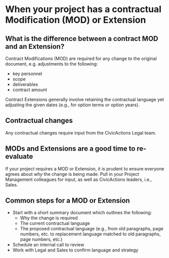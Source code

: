 # When your project has a contractual Modification (MOD) or Extension

## What is the difference between a contract MOD and an Extension?

Contract Modifications (MOD) are required for any change to the original document, e.g. adjustments to the following:

- key personnel
- scope
- deliverables
- contract amount

Contract Extensions generally involve retaining the contractual language yet adjusting the given dates (e.g., for option terms or option years).

## Contractual changes

Any contractual changes require input from the CivicActions Legal team.

## MODs and Extensions are a good time to re-evaluate

If your project requires a MOD or Extension, it is prudent to ensure everyone agrees about <i>why</i> the change is being made. Pull in your Project Management colleagues for input, as well as CivicActions leaders, i.e., Sales.

## Common steps for a MOD or Extension

- Start with a short summary document which outlines the following:
  - Why the change is required
  - The current contractual language
  - The proposed contractual language (e.g., from old paragraphs, page numbers, etc. to replacement language matched to old paragraphs, page numbers, etc.)
- Schedule an internal call to review
- Work with Legal and Sales to confirm language and strategy
